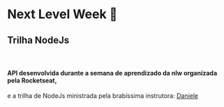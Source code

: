 # Next Level Week :rocket:

## Trilha NodeJs
<br>

#### API desenvolvida durante a semana de aprendizado da nlw organizada pela Rocketseat,
e a trilha de NodeJs ministrada pela brabíssima instrutora: [Daniele](https://github.com/danileao)
